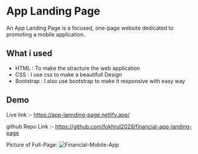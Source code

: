 
# App Landing Page

An App Landing Page is a focused, one-page website dedicated to promoting a mobile application. 



## What i used


- HTML : To make the stracture the web application 
- CSS : I use css to make a beautifull Design
- Bootstrap : I also use bootstrap to make it responsive with easy way

## Demo

Live link :-
https://app-lannding-page.netlify.app/

github Repo Link :- https://github.com/fokhrul2029/financial-app-landing-page

Picture of Full-Page: 
![Financial-Mobile-App](https://github.com/fokhrul2029/financial-app-landing-page/assets/105439053/937099b9-050a-4ee6-bbb7-a0490578931c)


